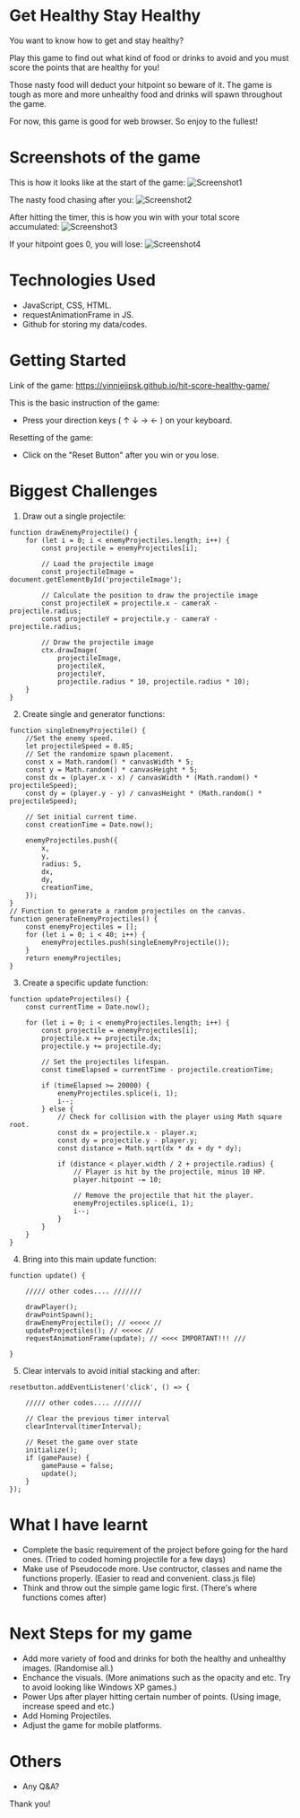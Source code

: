 # Get Healthy Stay Healthy
You want to know how to get and stay healthy? 

Play this game to find out what kind of food or drinks to avoid and you must score the points that are healthy for you!

Those nasty food will deduct your hitpoint so beware of it. The game is tough as more and more unhealthy food and drinks will spawn throughout the game.

For now, this game is good for web browser. So enjoy to the fullest!

# Screenshots of the game

This is how it looks like at the start of the game:
![Screenshot1](https://github.com/vinniejipsk/hit-score-healthy-game/blob/main/assets/image/screenshot/screenshot1.jpg)

The nasty food chasing after you:
![Screenshot2](https://github.com/vinniejipsk/hit-score-healthy-game/blob/main/assets/image/screenshot/screenshot2.jpg)

After hitting the timer, this is how you win with your total score accumulated:
![Screenshot3](https://github.com/vinniejipsk/hit-score-healthy-game/blob/main/assets/image/screenshot/screenshot3.jpg)

If your hitpoint goes 0, you will lose:
![Screenshot4](https://github.com/vinniejipsk/hit-score-healthy-game/blob/main/assets/image/screenshot/screenshot4.jpg)

# Technologies Used

- JavaScript, CSS, HTML.
- requestAnimationFrame in JS.
- Github for storing my data/codes.

# Getting Started

Link of the game:
https://vinniejipsk.github.io/hit-score-healthy-game/

This is the basic instruction of the game:
- Press your direction keys ( ↑ ↓ → ← ) on your keyboard.

Resetting of the game:
- Click on the "Reset Button" after you win or you lose.

# Biggest Challenges

1. Draw out a single projectile:
   
```
function drawEnemyProjectile() {
    for (let i = 0; i < enemyProjectiles.length; i++) {
        const projectile = enemyProjectiles[i];

        // Load the projectile image
        const projectileImage = document.getElementById('projectileImage');

        // Calculate the position to draw the projectile image
        const projectileX = projectile.x - cameraX - projectile.radius;
        const projectileY = projectile.y - cameraY - projectile.radius;

        // Draw the projectile image
        ctx.drawImage(
            projectileImage, 
            projectileX, 
            projectileY, 
            projectile.radius * 10, projectile.radius * 10);
    }
}
```
2. Create single and generator functions:
   
```
function singleEnemyProjectile() {
    //Set the enemy speed.
    let projectileSpeed = 0.85;
    // Set the randomize spawn placement.
    const x = Math.random() * canvasWidth * 5;
    const y = Math.random() * canvasHeight * 5;
    const dx = (player.x - x) / canvasWidth * (Math.random() * projectileSpeed);
    const dy = (player.y - y) / canvasHeight * (Math.random() * projectileSpeed);

    // Set initial current time.
    const creationTime = Date.now();

    enemyProjectiles.push({
        x,
        y,
        radius: 5,
        dx,
        dy,
        creationTime,
    });
}
// Function to generate a random projectiles on the canvas.
function generateEnemyProjectiles() {
    const enemyProjectiles = [];
    for (let i = 0; i < 40; i++) {
        enemyProjectiles.push(singleEnemyProjectile());
    }
    return enemyProjectiles;
}
```
3. Create a specific update function:
   
```
function updateProjectiles() {
    const currentTime = Date.now();

    for (let i = 0; i < enemyProjectiles.length; i++) {
        const projectile = enemyProjectiles[i];
        projectile.x += projectile.dx;
        projectile.y += projectile.dy;

        // Set the projectiles lifespan.
        const timeElapsed = currentTime - projectile.creationTime;

        if (timeElapsed >= 20000) {
            enemyProjectiles.splice(i, 1);
            i--;
        } else {
            // Check for collision with the player using Math square root.
            const dx = projectile.x - player.x;
            const dy = projectile.y - player.y;
            const distance = Math.sqrt(dx * dx + dy * dy);

            if (distance < player.width / 2 + projectile.radius) {
                // Player is hit by the projectile, minus 10 HP.
                player.hitpoint -= 10;

                // Remove the projectile that hit the player.
                enemyProjectiles.splice(i, 1);
                i--;
            }
        }
    }
}
```
4. Bring into this main update function:
   
```
function update() {

    ///// other codes.... ///////

    drawPlayer();
    drawPointSpawn();
    drawEnemyProjectile(); // <<<<< //
    updateProjectiles(); // <<<<< //
    requestAnimationFrame(update); // <<<< IMPORTANT!!! ///

}
```
5. Clear intervals to avoid initial stacking and after:
   
```
resetbutton.addEventListener('click', () => {

    ///// other codes.... ///////

    // Clear the previous timer interval
    clearInterval(timerInterval);

    // Reset the game over state
    initialize();
    if (gamePause) {
        gamePause = false;
        update();
    }
});
```
# What I have learnt

- Complete the basic requirement of the project before going for the hard ones. (Tried to coded homing projectile for a few days)
- Make use of Pseudocode more. Use contructor, classes and name the functions properly. (Easier to read and convenient. class.js file)
- Think and throw out the simple game logic first. (There's where functions comes after)

# Next Steps for my game

- Add more variety of food and drinks for both the healthy and unhealthy images. (Randomise all.)
- Enchance the visuals. (More animations such as the opacity and etc. Try to avoid looking like Windows XP games.)
- Power Ups after player hitting certain number of points. (Using image, increase speed and etc.)
- Add Homing Projectiles.
- Adjust the game for mobile platforms.

# Others

- Any Q&A?

Thank you!
